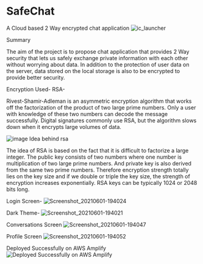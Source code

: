 # SafeChat

A Cloud based 2 Way encrypted chat application
![ic_launcher](https://user-images.githubusercontent.com/43439545/120340565-c7464c00-c313-11eb-9bf5-6901373f5a7f.png)


Summary

The aim of the project is to propose chat application that provides 2 Way security that lets us safely exchange private information with each other without worrying about data. In addition to the protection of user data on the server, data stored on the local storage is also to be encrypted to provide better security.


Encryption Used-
RSA-

Rivest-Shamir-Adleman is an asymmetric encryption algorithm that works off the factorization of the product of two large prime numbers. Only a user with knowledge of these two numbers can decode the message successfully. Digital signatures commonly use RSA, but the algorithm slows down when it encrypts large volumes of data.

![image](https://user-images.githubusercontent.com/43439545/120340212-6ae32c80-c313-11eb-8877-4557d907a088.png)
Idea behind rsa

The idea of RSA is based on the fact that it is difficult to factorize a large integer. The public key consists of two numbers where one number is multiplication of two large prime numbers. And private key is also derived from the same two prime numbers. 
Therefore encryption strength totally lies on the key size and if we double or triple the key size, the strength of encryption increases exponentially. RSA keys can be typically 1024 or 2048 bits long.

Login Screen-
![Screenshot_20210601-194024](https://user-images.githubusercontent.com/43439545/120340643-da591c00-c313-11eb-8c92-66d6f03801fd.jpg)

Dark Theme-
![Screenshot_20210601-194021](https://user-images.githubusercontent.com/43439545/120340707-e5ac4780-c313-11eb-9746-ccb8335502dd.jpg)

Conversations Screen
![Screenshot_20210601-194047](https://user-images.githubusercontent.com/43439545/120340774-f0ff7300-c313-11eb-8982-f88aabf1d029.jpg)

Profile Screen
![Screenshot_20210601-194052](https://user-images.githubusercontent.com/43439545/120340845-fceb3500-c313-11eb-8d1b-c2ef046018da.jpg)


Deployed Successfully on AWS Amplify
![Deployed Successfully on AWS Amplify](https://user-images.githubusercontent.com/43439545/120342933-e514b080-c315-11eb-9d87-da77a13ea7ff.png)


